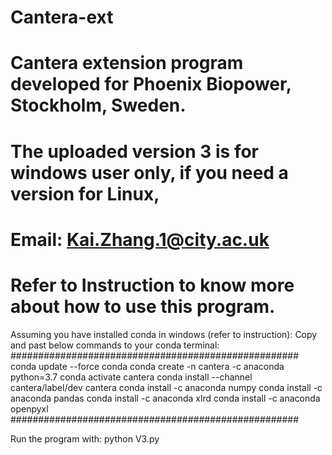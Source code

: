 # Cantera-ext
# Cantera extension program developed for Phoenix Biopower, Stockholm, Sweden.
# The uploaded version 3 is for windows user only, if you need a version for Linux,
# Email: Kai.Zhang.1@city.ac.uk

# Refer to Instruction to know more about how to use this program.

Assuming you have installed conda in windows (refer to instruction):
Copy and past below commands to your conda terminal:
####################################################
conda update --force conda
conda create -n cantera -c anaconda python=3.7
conda activate cantera
conda install --channel cantera/label/dev cantera
conda install -c anaconda numpy
conda install -c anaconda pandas
conda install -c anaconda xlrd
conda install -c anaconda openpyxl
####################################################

Run the program with:
python V3.py
